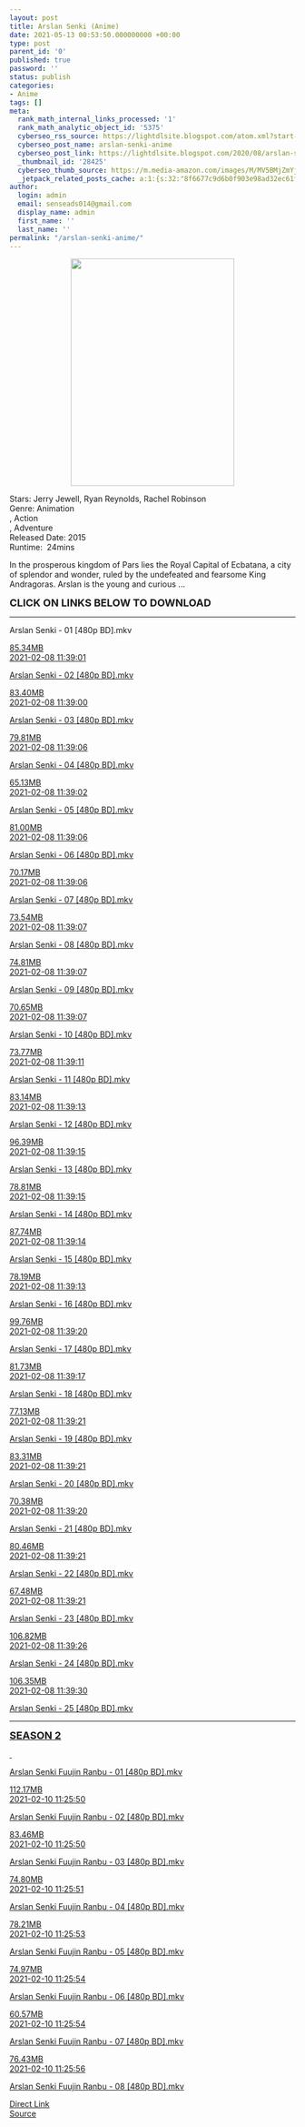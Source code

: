 ```yaml
---
layout: post
title: Arslan Senki (Anime)
date: 2021-05-13 00:53:50.000000000 +00:00
type: post
parent_id: '0'
published: true
password: ''
status: publish
categories:
- Anime
tags: []
meta:
  rank_math_internal_links_processed: '1'
  rank_math_analytic_object_id: '5375'
  cyberseo_rss_source: https://lightdlsite.blogspot.com/atom.xml?start-index=1
  cyberseo_post_name: arslan-senki-anime
  cyberseo_post_link: https://lightdlsite.blogspot.com/2020/08/arslan-senki-anime.html
  _thumbnail_id: '28425'
  cyberseo_thumb_source: https://m.media-amazon.com/images/M/MV5BMjZmYjM2NTItMjdlOC00NGU0LTkwMWEtYmFkMjg1ZmE3NGEwXkEyXkFqcGdeQXVyNjkxODE4NzU@._V1_.jpg
  _jetpack_related_posts_cache: a:1:{s:32:"8f6677c9d6b0f903e98ad32ec61f8deb";a:2:{s:7:"expires";i:1663316481;s:7:"payload";a:0:{}}}
author:
  login: admin
  email: senseads014@gmail.com
  display_name: admin
  first_name: ''
  last_name: ''
permalink: "/arslan-senki-anime/"
---
```

<div class="separator" style="clear: both; text-align: center;">
<a href="https://m.media-amazon.com/images/M/MV5BMjZmYjM2NTItMjdlOC00NGU0LTkwMWEtYmFkMjg1ZmE3NGEwXkEyXkFqcGdeQXVyNjkxODE4NzU@._V1_.jpg" style="margin-left: 1em; margin-right: 1em;"><img border="0" data-original-height="692" data-original-width="500" height="400" src="{{ site.baseurl }}/assets/2021/05/MV5BMjZmYjM2NTItMjdlOC00NGU0LTkwMWEtYmFkMjg1ZmE3NGEwXkEyXkFqcGdeQXVyNjkxODE4NzU@._V1_.jpg" width="288" /></a></div>
<p>
Stars: Jerry Jewell, Ryan Reynolds, Rachel Robinson<br />
Genre: Animation<br />
, Action<br />
, Adventure<br />
Released Date: 2015<br />
Runtime:&nbsp; 24mins
<p>In the prosperous kingdom of Pars lies the Royal Capital of Ecbatana, a city of splendor and wonder, ruled by the undefeated and fearsome King Andragoras. Arslan is the young and curious ...</p>
<p><span style="font-size: large;"><b>CLICK ON LINKS BELOW TO DOWNLOAD </b></span><br />
</p>
<hr /></p>
<div class="flex-1 truncate"><a class="flex flex-col items-center rounded-lg font-mono group hover:bg-gray-200 hover:shadow" href="http://cf1.oyrbjdbfg.tk/E/Anime/2015/Spring/Arslan Senki/480p/Arslan Senki - 01 [480p BD] [AnimDL.ir].mkv"> </a>
<div class="flex-1 truncate"> Arslan Senki - 01 [480p BD].mkv </div>
<p> <a class="flex flex-col items-center rounded-lg font-mono group hover:bg-gray-200 hover:shadow" href="http://cf1.oyrbjdbfg.tk/E/Anime/2015/Spring/Arslan Senki/480p/Arslan Senki - 01 [480p BD] [AnimDL.ir].mkv" />
<div class="flex justify-between items-center p-4 w-full">
<div class="hidden whitespace-no-wrap text-right mx-2 w-1/6 sm:block"> 85.34MB </div>
<div class="hidden whitespace-no-wrap text-right truncate ml-2 w-1/4 sm:block"> 2021-02-08 11:39:01 </div>
</div>
<p> <a class="flex flex-col items-center rounded-lg font-mono group hover:bg-gray-200 hover:shadow" href="http://cf1.oyrbjdbfg.tk/E/Anime/2015/Spring/Arslan Senki/480p/Arslan Senki - 02 [480p BD] [AnimDL.ir].mkv" />
<div class="flex justify-between items-center p-4 w-full">
<div class="flex-1 truncate"> Arslan Senki - 02 [480p BD].mkv </div>
</p></div>
<p><a class="flex flex-col items-center rounded-lg font-mono group hover:bg-gray-200 hover:shadow" href="http://cf1.oyrbjdbfg.tk/E/Anime/2015/Spring/Arslan Senki/480p/Arslan Senki - 02 [480p BD] [AnimDL.ir].mkv" />
<div class="flex justify-between items-center p-4 w-full">
<div class="hidden whitespace-no-wrap text-right mx-2 w-1/6 sm:block"> 83.40MB </div>
<div class="hidden whitespace-no-wrap text-right truncate ml-2 w-1/4 sm:block"> 2021-02-08 11:39:00 </div>
</div>
<p> <a class="flex flex-col items-center rounded-lg font-mono group hover:bg-gray-200 hover:shadow" href="http://cf1.oyrbjdbfg.tk/E/Anime/2015/Spring/Arslan Senki/480p/Arslan Senki - 03 [480p BD] [AnimDL.ir].mkv" />
<div class="flex justify-between items-center p-4 w-full">
<div class="flex-1 truncate"> Arslan Senki - 03 [480p BD].mkv </div>
</p></div>
<p><a class="flex flex-col items-center rounded-lg font-mono group hover:bg-gray-200 hover:shadow" href="http://cf1.oyrbjdbfg.tk/E/Anime/2015/Spring/Arslan Senki/480p/Arslan Senki - 03 [480p BD] [AnimDL.ir].mkv" />
<div class="flex justify-between items-center p-4 w-full">
<div class="hidden whitespace-no-wrap text-right mx-2 w-1/6 sm:block"> 79.81MB </div>
<div class="hidden whitespace-no-wrap text-right truncate ml-2 w-1/4 sm:block"> 2021-02-08 11:39:06 </div>
</div>
<p> <a class="flex flex-col items-center rounded-lg font-mono group hover:bg-gray-200 hover:shadow" href="http://cf1.oyrbjdbfg.tk/E/Anime/2015/Spring/Arslan Senki/480p/Arslan Senki - 04 [480p BD] [AnimDL.ir].mkv" />
<div class="flex justify-between items-center p-4 w-full">
<div class="flex-1 truncate"> Arslan Senki - 04 [480p BD].mkv </div>
</p></div>
<p><a class="flex flex-col items-center rounded-lg font-mono group hover:bg-gray-200 hover:shadow" href="http://cf1.oyrbjdbfg.tk/E/Anime/2015/Spring/Arslan Senki/480p/Arslan Senki - 04 [480p BD] [AnimDL.ir].mkv" />
<div class="flex justify-between items-center p-4 w-full">
<div class="hidden whitespace-no-wrap text-right mx-2 w-1/6 sm:block"> 65.13MB </div>
<div class="hidden whitespace-no-wrap text-right truncate ml-2 w-1/4 sm:block"> 2021-02-08 11:39:02 </div>
</div>
<p> <a class="flex flex-col items-center rounded-lg font-mono group hover:bg-gray-200 hover:shadow" href="http://cf1.oyrbjdbfg.tk/E/Anime/2015/Spring/Arslan Senki/480p/Arslan Senki - 05 [480p BD] [AnimDL.ir].mkv" />
<div class="flex justify-between items-center p-4 w-full">
<div class="flex-1 truncate"> Arslan Senki - 05 [480p BD].mkv </div>
</p></div>
<p><a class="flex flex-col items-center rounded-lg font-mono group hover:bg-gray-200 hover:shadow" href="http://cf1.oyrbjdbfg.tk/E/Anime/2015/Spring/Arslan Senki/480p/Arslan Senki - 05 [480p BD] [AnimDL.ir].mkv" />
<div class="flex justify-between items-center p-4 w-full">
<div class="hidden whitespace-no-wrap text-right mx-2 w-1/6 sm:block"> 81.00MB </div>
<div class="hidden whitespace-no-wrap text-right truncate ml-2 w-1/4 sm:block"> 2021-02-08 11:39:06 </div>
</div>
<p> <a class="flex flex-col items-center rounded-lg font-mono group hover:bg-gray-200 hover:shadow" href="http://cf1.oyrbjdbfg.tk/E/Anime/2015/Spring/Arslan Senki/480p/Arslan Senki - 06 [480p BD] [AnimDL.ir].mkv" />
<div class="flex justify-between items-center p-4 w-full">
<div class="flex-1 truncate"> Arslan Senki - 06 [480p BD].mkv </div>
</p></div>
<p><a class="flex flex-col items-center rounded-lg font-mono group hover:bg-gray-200 hover:shadow" href="http://cf1.oyrbjdbfg.tk/E/Anime/2015/Spring/Arslan Senki/480p/Arslan Senki - 06 [480p BD] [AnimDL.ir].mkv" />
<div class="flex justify-between items-center p-4 w-full">
<div class="hidden whitespace-no-wrap text-right mx-2 w-1/6 sm:block"> 70.17MB </div>
<div class="hidden whitespace-no-wrap text-right truncate ml-2 w-1/4 sm:block"> 2021-02-08 11:39:06 </div>
</div>
<p> <a class="flex flex-col items-center rounded-lg font-mono group hover:bg-gray-200 hover:shadow" href="http://cf1.oyrbjdbfg.tk/E/Anime/2015/Spring/Arslan Senki/480p/Arslan Senki - 07 [480p BD] [AnimDL.ir].mkv" />
<div class="flex justify-between items-center p-4 w-full">
<div class="flex-1 truncate"> Arslan Senki - 07 [480p BD].mkv </div>
</p></div>
<p><a class="flex flex-col items-center rounded-lg font-mono group hover:bg-gray-200 hover:shadow" href="http://cf1.oyrbjdbfg.tk/E/Anime/2015/Spring/Arslan Senki/480p/Arslan Senki - 07 [480p BD] [AnimDL.ir].mkv" />
<div class="flex justify-between items-center p-4 w-full">
<div class="hidden whitespace-no-wrap text-right mx-2 w-1/6 sm:block"> 73.54MB </div>
<div class="hidden whitespace-no-wrap text-right truncate ml-2 w-1/4 sm:block"> 2021-02-08 11:39:07 </div>
</div>
<p> <a class="flex flex-col items-center rounded-lg font-mono group hover:bg-gray-200 hover:shadow" href="http://cf1.oyrbjdbfg.tk/E/Anime/2015/Spring/Arslan Senki/480p/Arslan Senki - 08 [480p BD] [AnimDL.ir].mkv" />
<div class="flex justify-between items-center p-4 w-full">
<div class="flex-1 truncate"> Arslan Senki - 08 [480p BD].mkv </div>
</p></div>
<p><a class="flex flex-col items-center rounded-lg font-mono group hover:bg-gray-200 hover:shadow" href="http://cf1.oyrbjdbfg.tk/E/Anime/2015/Spring/Arslan Senki/480p/Arslan Senki - 08 [480p BD] [AnimDL.ir].mkv" />
<div class="flex justify-between items-center p-4 w-full">
<div class="hidden whitespace-no-wrap text-right mx-2 w-1/6 sm:block"> 74.81MB </div>
<div class="hidden whitespace-no-wrap text-right truncate ml-2 w-1/4 sm:block"> 2021-02-08 11:39:07 </div>
</div>
<p> <a class="flex flex-col items-center rounded-lg font-mono group hover:bg-gray-200 hover:shadow" href="http://cf1.oyrbjdbfg.tk/E/Anime/2015/Spring/Arslan Senki/480p/Arslan Senki - 09 [480p BD] [AnimDL.ir].mkv" />
<div class="flex justify-between items-center p-4 w-full">
<div class="flex-1 truncate"> Arslan Senki - 09 [480p BD].mkv </div>
</p></div>
<p><a class="flex flex-col items-center rounded-lg font-mono group hover:bg-gray-200 hover:shadow" href="http://cf1.oyrbjdbfg.tk/E/Anime/2015/Spring/Arslan Senki/480p/Arslan Senki - 09 [480p BD] [AnimDL.ir].mkv" />
<div class="flex justify-between items-center p-4 w-full">
<div class="hidden whitespace-no-wrap text-right mx-2 w-1/6 sm:block"> 70.65MB </div>
<div class="hidden whitespace-no-wrap text-right truncate ml-2 w-1/4 sm:block"> 2021-02-08 11:39:07 </div>
</div>
<p> <a class="flex flex-col items-center rounded-lg font-mono group hover:bg-gray-200 hover:shadow" href="http://cf1.oyrbjdbfg.tk/E/Anime/2015/Spring/Arslan Senki/480p/Arslan Senki - 10 [480p BD] [AnimDL.ir].mkv" />
<div class="flex justify-between items-center p-4 w-full">
<div class="flex-1 truncate"> Arslan Senki - 10 [480p BD].mkv </div>
</p></div>
<p><a class="flex flex-col items-center rounded-lg font-mono group hover:bg-gray-200 hover:shadow" href="http://cf1.oyrbjdbfg.tk/E/Anime/2015/Spring/Arslan Senki/480p/Arslan Senki - 10 [480p BD] [AnimDL.ir].mkv" />
<div class="flex justify-between items-center p-4 w-full">
<div class="hidden whitespace-no-wrap text-right mx-2 w-1/6 sm:block"> 73.77MB </div>
<div class="hidden whitespace-no-wrap text-right truncate ml-2 w-1/4 sm:block"> 2021-02-08 11:39:11 </div>
</div>
<p> <a class="flex flex-col items-center rounded-lg font-mono group hover:bg-gray-200 hover:shadow" href="http://cf1.oyrbjdbfg.tk/E/Anime/2015/Spring/Arslan Senki/480p/Arslan Senki - 11 [480p BD] [AnimDL.ir].mkv" />
<div class="flex justify-between items-center p-4 w-full">
<div class="flex-1 truncate"> Arslan Senki - 11 [480p BD].mkv </div>
</p></div>
<p><a class="flex flex-col items-center rounded-lg font-mono group hover:bg-gray-200 hover:shadow" href="http://cf1.oyrbjdbfg.tk/E/Anime/2015/Spring/Arslan Senki/480p/Arslan Senki - 11 [480p BD] [AnimDL.ir].mkv" />
<div class="flex justify-between items-center p-4 w-full">
<div class="hidden whitespace-no-wrap text-right mx-2 w-1/6 sm:block"> 83.14MB </div>
<div class="hidden whitespace-no-wrap text-right truncate ml-2 w-1/4 sm:block"> 2021-02-08 11:39:13 </div>
</div>
<p> <a class="flex flex-col items-center rounded-lg font-mono group hover:bg-gray-200 hover:shadow" href="http://cf1.oyrbjdbfg.tk/E/Anime/2015/Spring/Arslan Senki/480p/Arslan Senki - 12 [480p BD] [AnimDL.ir].mkv" />
<div class="flex justify-between items-center p-4 w-full">
<div class="flex-1 truncate"> Arslan Senki - 12 [480p BD].mkv </div>
</p></div>
<p><a class="flex flex-col items-center rounded-lg font-mono group hover:bg-gray-200 hover:shadow" href="http://cf1.oyrbjdbfg.tk/E/Anime/2015/Spring/Arslan Senki/480p/Arslan Senki - 12 [480p BD] [AnimDL.ir].mkv" />
<div class="flex justify-between items-center p-4 w-full">
<div class="hidden whitespace-no-wrap text-right mx-2 w-1/6 sm:block"> 96.39MB </div>
<div class="hidden whitespace-no-wrap text-right truncate ml-2 w-1/4 sm:block"> 2021-02-08 11:39:15 </div>
</div>
<p> <a class="flex flex-col items-center rounded-lg font-mono group hover:bg-gray-200 hover:shadow" href="http://cf1.oyrbjdbfg.tk/E/Anime/2015/Spring/Arslan Senki/480p/Arslan Senki - 13 [480p BD] [AnimDL.ir].mkv" />
<div class="flex justify-between items-center p-4 w-full">
<div class="flex-1 truncate"> Arslan Senki - 13 [480p BD].mkv </div>
</p></div>
<p><a class="flex flex-col items-center rounded-lg font-mono group hover:bg-gray-200 hover:shadow" href="http://cf1.oyrbjdbfg.tk/E/Anime/2015/Spring/Arslan Senki/480p/Arslan Senki - 13 [480p BD] [AnimDL.ir].mkv" />
<div class="flex justify-between items-center p-4 w-full">
<div class="hidden whitespace-no-wrap text-right mx-2 w-1/6 sm:block"> 78.81MB </div>
<div class="hidden whitespace-no-wrap text-right truncate ml-2 w-1/4 sm:block"> 2021-02-08 11:39:15 </div>
</div>
<p> <a class="flex flex-col items-center rounded-lg font-mono group hover:bg-gray-200 hover:shadow" href="http://cf1.oyrbjdbfg.tk/E/Anime/2015/Spring/Arslan Senki/480p/Arslan Senki - 14 [480p BD] [AnimDL.ir].mkv" />
<div class="flex justify-between items-center p-4 w-full">
<div class="flex-1 truncate"> Arslan Senki - 14 [480p BD].mkv </div>
</p></div>
<p><a class="flex flex-col items-center rounded-lg font-mono group hover:bg-gray-200 hover:shadow" href="http://cf1.oyrbjdbfg.tk/E/Anime/2015/Spring/Arslan Senki/480p/Arslan Senki - 14 [480p BD] [AnimDL.ir].mkv" />
<div class="flex justify-between items-center p-4 w-full">
<div class="hidden whitespace-no-wrap text-right mx-2 w-1/6 sm:block"> 87.74MB </div>
<div class="hidden whitespace-no-wrap text-right truncate ml-2 w-1/4 sm:block"> 2021-02-08 11:39:14 </div>
</div>
<p> <a class="flex flex-col items-center rounded-lg font-mono group hover:bg-gray-200 hover:shadow" href="http://cf1.oyrbjdbfg.tk/E/Anime/2015/Spring/Arslan Senki/480p/Arslan Senki - 15 [480p BD] [AnimDL.ir].mkv" />
<div class="flex justify-between items-center p-4 w-full">
<div class="flex-1 truncate"> Arslan Senki - 15 [480p BD].mkv </div>
</p></div>
<p><a class="flex flex-col items-center rounded-lg font-mono group hover:bg-gray-200 hover:shadow" href="http://cf1.oyrbjdbfg.tk/E/Anime/2015/Spring/Arslan Senki/480p/Arslan Senki - 15 [480p BD] [AnimDL.ir].mkv" />
<div class="flex justify-between items-center p-4 w-full">
<div class="hidden whitespace-no-wrap text-right mx-2 w-1/6 sm:block"> 78.19MB </div>
<div class="hidden whitespace-no-wrap text-right truncate ml-2 w-1/4 sm:block"> 2021-02-08 11:39:13 </div>
</div>
<p> <a class="flex flex-col items-center rounded-lg font-mono group hover:bg-gray-200 hover:shadow" href="http://cf1.oyrbjdbfg.tk/E/Anime/2015/Spring/Arslan Senki/480p/Arslan Senki - 16 [480p BD] [AnimDL.ir].mkv" />
<div class="flex justify-between items-center p-4 w-full">
<div class="flex-1 truncate"> Arslan Senki - 16 [480p BD].mkv </div>
</p></div>
<p><a class="flex flex-col items-center rounded-lg font-mono group hover:bg-gray-200 hover:shadow" href="http://cf1.oyrbjdbfg.tk/E/Anime/2015/Spring/Arslan Senki/480p/Arslan Senki - 16 [480p BD] [AnimDL.ir].mkv" />
<div class="flex justify-between items-center p-4 w-full">
<div class="hidden whitespace-no-wrap text-right mx-2 w-1/6 sm:block"> 99.76MB </div>
<div class="hidden whitespace-no-wrap text-right truncate ml-2 w-1/4 sm:block"> 2021-02-08 11:39:20 </div>
</div>
<p> <a class="flex flex-col items-center rounded-lg font-mono group hover:bg-gray-200 hover:shadow" href="http://cf1.oyrbjdbfg.tk/E/Anime/2015/Spring/Arslan Senki/480p/Arslan Senki - 17 [480p BD] [AnimDL.ir].mkv" />
<div class="flex justify-between items-center p-4 w-full">
<div class="flex-1 truncate"> Arslan Senki - 17 [480p BD].mkv </div>
</p></div>
<p><a class="flex flex-col items-center rounded-lg font-mono group hover:bg-gray-200 hover:shadow" href="http://cf1.oyrbjdbfg.tk/E/Anime/2015/Spring/Arslan Senki/480p/Arslan Senki - 17 [480p BD] [AnimDL.ir].mkv" />
<div class="flex justify-between items-center p-4 w-full">
<div class="hidden whitespace-no-wrap text-right mx-2 w-1/6 sm:block"> 81.73MB </div>
<div class="hidden whitespace-no-wrap text-right truncate ml-2 w-1/4 sm:block"> 2021-02-08 11:39:17 </div>
</div>
<p> <a class="flex flex-col items-center rounded-lg font-mono group hover:bg-gray-200 hover:shadow" href="http://cf1.oyrbjdbfg.tk/E/Anime/2015/Spring/Arslan Senki/480p/Arslan Senki - 18 [480p BD] [AnimDL.ir].mkv" />
<div class="flex justify-between items-center p-4 w-full">
<div class="flex-1 truncate"> Arslan Senki - 18 [480p BD].mkv </div>
</p></div>
<p><a class="flex flex-col items-center rounded-lg font-mono group hover:bg-gray-200 hover:shadow" href="http://cf1.oyrbjdbfg.tk/E/Anime/2015/Spring/Arslan Senki/480p/Arslan Senki - 18 [480p BD] [AnimDL.ir].mkv" />
<div class="flex justify-between items-center p-4 w-full">
<div class="hidden whitespace-no-wrap text-right mx-2 w-1/6 sm:block"> 77.13MB </div>
<div class="hidden whitespace-no-wrap text-right truncate ml-2 w-1/4 sm:block"> 2021-02-08 11:39:21 </div>
</div>
<p> <a class="flex flex-col items-center rounded-lg font-mono group hover:bg-gray-200 hover:shadow" href="http://cf1.oyrbjdbfg.tk/E/Anime/2015/Spring/Arslan Senki/480p/Arslan Senki - 19 [480p BD] [AnimDL.ir].mkv" />
<div class="flex justify-between items-center p-4 w-full">
<div class="flex-1 truncate"> Arslan Senki - 19 [480p BD].mkv </div>
</p></div>
<p><a class="flex flex-col items-center rounded-lg font-mono group hover:bg-gray-200 hover:shadow" href="http://cf1.oyrbjdbfg.tk/E/Anime/2015/Spring/Arslan Senki/480p/Arslan Senki - 19 [480p BD] [AnimDL.ir].mkv" />
<div class="flex justify-between items-center p-4 w-full">
<div class="hidden whitespace-no-wrap text-right mx-2 w-1/6 sm:block"> 83.31MB </div>
<div class="hidden whitespace-no-wrap text-right truncate ml-2 w-1/4 sm:block"> 2021-02-08 11:39:21 </div>
</div>
<p> <a class="flex flex-col items-center rounded-lg font-mono group hover:bg-gray-200 hover:shadow" href="http://cf1.oyrbjdbfg.tk/E/Anime/2015/Spring/Arslan Senki/480p/Arslan Senki - 20 [480p BD] [AnimDL.ir].mkv" />
<div class="flex justify-between items-center p-4 w-full">
<div class="flex-1 truncate"> Arslan Senki - 20 [480p BD].mkv </div>
</p></div>
<p><a class="flex flex-col items-center rounded-lg font-mono group hover:bg-gray-200 hover:shadow" href="http://cf1.oyrbjdbfg.tk/E/Anime/2015/Spring/Arslan Senki/480p/Arslan Senki - 20 [480p BD] [AnimDL.ir].mkv" />
<div class="flex justify-between items-center p-4 w-full">
<div class="hidden whitespace-no-wrap text-right mx-2 w-1/6 sm:block"> 70.38MB </div>
<div class="hidden whitespace-no-wrap text-right truncate ml-2 w-1/4 sm:block"> 2021-02-08 11:39:20 </div>
</div>
<p> <a class="flex flex-col items-center rounded-lg font-mono group hover:bg-gray-200 hover:shadow" href="http://cf1.oyrbjdbfg.tk/E/Anime/2015/Spring/Arslan Senki/480p/Arslan Senki - 21 [480p BD] [AnimDL.ir].mkv" />
<div class="flex justify-between items-center p-4 w-full">
<div class="flex-1 truncate"> Arslan Senki - 21 [480p BD].mkv </div>
</p></div>
<p><a class="flex flex-col items-center rounded-lg font-mono group hover:bg-gray-200 hover:shadow" href="http://cf1.oyrbjdbfg.tk/E/Anime/2015/Spring/Arslan Senki/480p/Arslan Senki - 21 [480p BD] [AnimDL.ir].mkv" />
<div class="flex justify-between items-center p-4 w-full">
<div class="hidden whitespace-no-wrap text-right mx-2 w-1/6 sm:block"> 80.46MB </div>
<div class="hidden whitespace-no-wrap text-right truncate ml-2 w-1/4 sm:block"> 2021-02-08 11:39:21 </div>
</div>
<p> <a class="flex flex-col items-center rounded-lg font-mono group hover:bg-gray-200 hover:shadow" href="http://cf1.oyrbjdbfg.tk/E/Anime/2015/Spring/Arslan Senki/480p/Arslan Senki - 22 [480p BD] [AnimDL.ir].mkv" />
<div class="flex justify-between items-center p-4 w-full">
<div class="flex-1 truncate"> Arslan Senki - 22 [480p BD].mkv </div>
</p></div>
<p><a class="flex flex-col items-center rounded-lg font-mono group hover:bg-gray-200 hover:shadow" href="http://cf1.oyrbjdbfg.tk/E/Anime/2015/Spring/Arslan Senki/480p/Arslan Senki - 22 [480p BD] [AnimDL.ir].mkv" />
<div class="flex justify-between items-center p-4 w-full">
<div class="hidden whitespace-no-wrap text-right mx-2 w-1/6 sm:block"> 67.48MB </div>
<div class="hidden whitespace-no-wrap text-right truncate ml-2 w-1/4 sm:block"> 2021-02-08 11:39:21 </div>
</div>
<p> <a class="flex flex-col items-center rounded-lg font-mono group hover:bg-gray-200 hover:shadow" href="http://cf1.oyrbjdbfg.tk/E/Anime/2015/Spring/Arslan Senki/480p/Arslan Senki - 23 [480p BD] [AnimDL.ir].mkv" />
<div class="flex justify-between items-center p-4 w-full">
<div class="flex-1 truncate"> Arslan Senki - 23 [480p BD].mkv </div>
</p></div>
<p><a class="flex flex-col items-center rounded-lg font-mono group hover:bg-gray-200 hover:shadow" href="http://cf1.oyrbjdbfg.tk/E/Anime/2015/Spring/Arslan Senki/480p/Arslan Senki - 23 [480p BD] [AnimDL.ir].mkv" />
<div class="flex justify-between items-center p-4 w-full">
<div class="hidden whitespace-no-wrap text-right mx-2 w-1/6 sm:block"> 106.82MB </div>
<div class="hidden whitespace-no-wrap text-right truncate ml-2 w-1/4 sm:block"> 2021-02-08 11:39:26 </div>
</div>
<p> <a class="flex flex-col items-center rounded-lg font-mono group hover:bg-gray-200 hover:shadow" href="http://cf1.oyrbjdbfg.tk/E/Anime/2015/Spring/Arslan Senki/480p/Arslan Senki - 24 [480p BD] [AnimDL.ir].mkv" />
<div class="flex justify-between items-center p-4 w-full">
<div class="flex-1 truncate"> Arslan Senki - 24 [480p BD].mkv </div>
</p></div>
<p><a class="flex flex-col items-center rounded-lg font-mono group hover:bg-gray-200 hover:shadow" href="http://cf1.oyrbjdbfg.tk/E/Anime/2015/Spring/Arslan Senki/480p/Arslan Senki - 24 [480p BD] [AnimDL.ir].mkv" />
<div class="flex justify-between items-center p-4 w-full">
<div class="hidden whitespace-no-wrap text-right mx-2 w-1/6 sm:block"> 106.35MB </div>
<div class="hidden whitespace-no-wrap text-right truncate ml-2 w-1/4 sm:block"> 2021-02-08 11:39:30 </div>
</div>
<p> <a class="flex flex-col items-center rounded-lg font-mono group hover:bg-gray-200 hover:shadow" href="http://cf1.oyrbjdbfg.tk/E/Anime/2015/Spring/Arslan Senki/480p/Arslan Senki - 25 [480p BD] [AnimDL.ir].mkv" />
<div class="flex justify-between items-center p-4 w-full">
<div class="flex-1 truncate"> Arslan Senki - 25 [480p BD].mkv </div>
</div>
</div>
<hr />
<span style="font-size: large;"><b>SEASON 2</b></span>
<p>&nbsp;</p>
<div class="flex-1 truncate"> Arslan Senki Fuujin Ranbu - 01 [480p BD].mkv </div>
<p> <a class="flex flex-col items-center rounded-lg font-mono group hover:bg-gray-200 hover:shadow" href="http://cf1.oyrbjdbfg.tk/E/Anime/2016/Summer/Arslan Senki (TV) Fuujin Ranbu/480p/Arslan Senki Fuujin Ranbu - 01 [480p BD] [AnimDL.ir].mkv">
<div class="flex justify-between items-center p-4 w-full">
<div class="hidden whitespace-no-wrap text-right mx-2 w-1/6 sm:block"> 112.17MB </div>
<div class="hidden whitespace-no-wrap text-right truncate ml-2 w-1/4 sm:block"> 2021-02-10 11:25:50 </div>
</div>
<p></a> <a class="flex flex-col items-center rounded-lg font-mono group hover:bg-gray-200 hover:shadow" href="http://cf1.oyrbjdbfg.tk/E/Anime/2016/Summer/Arslan Senki (TV) Fuujin Ranbu/480p/Arslan Senki Fuujin Ranbu - 02 [480p BD] [AnimDL.ir].mkv">
<div class="flex justify-between items-center p-4 w-full">
<div class="flex-1 truncate"> Arslan Senki Fuujin Ranbu - 02 [480p BD].mkv </div>
</p></div>
<p></a><a class="flex flex-col items-center rounded-lg font-mono group hover:bg-gray-200 hover:shadow" href="http://cf1.oyrbjdbfg.tk/E/Anime/2016/Summer/Arslan Senki (TV) Fuujin Ranbu/480p/Arslan Senki Fuujin Ranbu - 02 [480p BD] [AnimDL.ir].mkv">
<div class="flex justify-between items-center p-4 w-full">
<div class="hidden whitespace-no-wrap text-right mx-2 w-1/6 sm:block"> 83.46MB </div>
<div class="hidden whitespace-no-wrap text-right truncate ml-2 w-1/4 sm:block"> 2021-02-10 11:25:50 </div>
</div>
<p></a> <a class="flex flex-col items-center rounded-lg font-mono group hover:bg-gray-200 hover:shadow" href="http://cf1.oyrbjdbfg.tk/E/Anime/2016/Summer/Arslan Senki (TV) Fuujin Ranbu/480p/Arslan Senki Fuujin Ranbu - 03 [480p BD] [AnimDL.ir].mkv">
<div class="flex justify-between items-center p-4 w-full">
<div class="flex-1 truncate"> Arslan Senki Fuujin Ranbu - 03 [480p BD].mkv </div>
</p></div>
<p></a><a class="flex flex-col items-center rounded-lg font-mono group hover:bg-gray-200 hover:shadow" href="http://cf1.oyrbjdbfg.tk/E/Anime/2016/Summer/Arslan Senki (TV) Fuujin Ranbu/480p/Arslan Senki Fuujin Ranbu - 03 [480p BD] [AnimDL.ir].mkv">
<div class="flex justify-between items-center p-4 w-full">
<div class="hidden whitespace-no-wrap text-right mx-2 w-1/6 sm:block"> 74.80MB </div>
<div class="hidden whitespace-no-wrap text-right truncate ml-2 w-1/4 sm:block"> 2021-02-10 11:25:51 </div>
</div>
<p></a> <a class="flex flex-col items-center rounded-lg font-mono group hover:bg-gray-200 hover:shadow" href="http://cf1.oyrbjdbfg.tk/E/Anime/2016/Summer/Arslan Senki (TV) Fuujin Ranbu/480p/Arslan Senki Fuujin Ranbu - 04 [480p BD] [AnimDL.ir].mkv">
<div class="flex justify-between items-center p-4 w-full">
<div class="flex-1 truncate"> Arslan Senki Fuujin Ranbu - 04 [480p BD].mkv </div>
</p></div>
<p></a><a class="flex flex-col items-center rounded-lg font-mono group hover:bg-gray-200 hover:shadow" href="http://cf1.oyrbjdbfg.tk/E/Anime/2016/Summer/Arslan Senki (TV) Fuujin Ranbu/480p/Arslan Senki Fuujin Ranbu - 04 [480p BD] [AnimDL.ir].mkv">
<div class="flex justify-between items-center p-4 w-full">
<div class="hidden whitespace-no-wrap text-right mx-2 w-1/6 sm:block"> 78.21MB </div>
<div class="hidden whitespace-no-wrap text-right truncate ml-2 w-1/4 sm:block"> 2021-02-10 11:25:53 </div>
</div>
<p></a> <a class="flex flex-col items-center rounded-lg font-mono group hover:bg-gray-200 hover:shadow" href="http://cf1.oyrbjdbfg.tk/E/Anime/2016/Summer/Arslan Senki (TV) Fuujin Ranbu/480p/Arslan Senki Fuujin Ranbu - 05 [480p BD] [AnimDL.ir].mkv">
<div class="flex justify-between items-center p-4 w-full">
<div class="flex-1 truncate"> Arslan Senki Fuujin Ranbu - 05 [480p BD].mkv </div>
</p></div>
<p></a><a class="flex flex-col items-center rounded-lg font-mono group hover:bg-gray-200 hover:shadow" href="http://cf1.oyrbjdbfg.tk/E/Anime/2016/Summer/Arslan Senki (TV) Fuujin Ranbu/480p/Arslan Senki Fuujin Ranbu - 05 [480p BD] [AnimDL.ir].mkv">
<div class="flex justify-between items-center p-4 w-full">
<div class="hidden whitespace-no-wrap text-right mx-2 w-1/6 sm:block"> 74.97MB </div>
<div class="hidden whitespace-no-wrap text-right truncate ml-2 w-1/4 sm:block"> 2021-02-10 11:25:54 </div>
</div>
<p></a> <a class="flex flex-col items-center rounded-lg font-mono group hover:bg-gray-200 hover:shadow" href="http://cf1.oyrbjdbfg.tk/E/Anime/2016/Summer/Arslan Senki (TV) Fuujin Ranbu/480p/Arslan Senki Fuujin Ranbu - 06 [480p BD] [AnimDL.ir].mkv">
<div class="flex justify-between items-center p-4 w-full">
<div class="flex-1 truncate"> Arslan Senki Fuujin Ranbu - 06 [480p BD].mkv </div>
</p></div>
<p></a><a class="flex flex-col items-center rounded-lg font-mono group hover:bg-gray-200 hover:shadow" href="http://cf1.oyrbjdbfg.tk/E/Anime/2016/Summer/Arslan Senki (TV) Fuujin Ranbu/480p/Arslan Senki Fuujin Ranbu - 06 [480p BD] [AnimDL.ir].mkv">
<div class="flex justify-between items-center p-4 w-full">
<div class="hidden whitespace-no-wrap text-right mx-2 w-1/6 sm:block"> 60.57MB </div>
<div class="hidden whitespace-no-wrap text-right truncate ml-2 w-1/4 sm:block"> 2021-02-10 11:25:54 </div>
</div>
<p></a> <a class="flex flex-col items-center rounded-lg font-mono group hover:bg-gray-200 hover:shadow" href="http://cf1.oyrbjdbfg.tk/E/Anime/2016/Summer/Arslan Senki (TV) Fuujin Ranbu/480p/Arslan Senki Fuujin Ranbu - 07 [480p BD] [AnimDL.ir].mkv">
<div class="flex justify-between items-center p-4 w-full">
<div class="flex-1 truncate"> Arslan Senki Fuujin Ranbu - 07 [480p BD].mkv </div>
</p></div>
<p></a><a class="flex flex-col items-center rounded-lg font-mono group hover:bg-gray-200 hover:shadow" href="http://cf1.oyrbjdbfg.tk/E/Anime/2016/Summer/Arslan Senki (TV) Fuujin Ranbu/480p/Arslan Senki Fuujin Ranbu - 07 [480p BD] [AnimDL.ir].mkv">
<div class="flex justify-between items-center p-4 w-full">
<div class="hidden whitespace-no-wrap text-right mx-2 w-1/6 sm:block"> 76.43MB </div>
<div class="hidden whitespace-no-wrap text-right truncate ml-2 w-1/4 sm:block"> 2021-02-10 11:25:56 </div>
</div>
<p></a> <a class="flex flex-col items-center rounded-lg font-mono group hover:bg-gray-200 hover:shadow" href="http://cf1.oyrbjdbfg.tk/E/Anime/2016/Summer/Arslan Senki (TV) Fuujin Ranbu/480p/Arslan Senki Fuujin Ranbu - 08 [480p BD] [AnimDL.ir].mkv">
<div class="flex justify-between items-center p-4 w-full">
<div class="flex-1 truncate"> Arslan Senki Fuujin Ranbu - 08 [480p BD].mkv </div>
</div>
<p></a>
<link rel="stylesheet" href="https://cdnjs.cloudflare.com/ajax/libs/font-awesome/4.7.0/css/font-awesome.min.css" />
<div class="divbtn"> <a href="https://handymansurrender.com/fihup8buzv?key=94550f7ce39444073321dde3b8782f97" class="btn"><i class="fa fa-download"></i> Direct Link</a> <br /><a href="https://lightdlsite.blogspot.com/2020/08/arslan-senki-anime.html">Source</a> </div>
